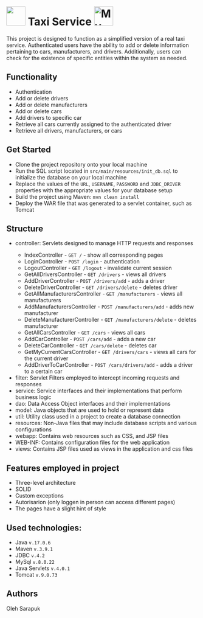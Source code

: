<h1><img src="https://encrypted-tbn0.gstatic.com/images?q=tbn:ANd9GcTOWdut794eIE4UCGs7dZflfwFwIDQsj3Ma_A&usqp=CAU" width="50" height="50"/> Taxi Service <img src="https://encrypted-tbn0.gstatic.com/images?q=tbn:ANd9GcTOWdut794eIE4UCGs7dZflfwFwIDQsj3Ma_A&usqp=CAU" alt="My Image" width="50" height="50"/></h1>

This project is designed to function as a simplified version of a real taxi service.
Authenticated users have the ability to add or delete
information pertaining to cars, manufacturers, and drivers.
Additionally, users can check for the existence of specific entities within the system as needed.

## Functionality
<ul>
  <li>Authentication</li>
  <li>Add or delete drivers</li>
  <li>Add or delete manufacturers</li>
  <li>Add or delete cars</li>
  <li>Add drivers to specific car</li>
  <li>Retrieve all cars currently assigned to the authenticated driver</li>
  <li>Retrieve all drivers, manufacturers, or cars</li>
</ul>

## Get Started
<ul>
  <li>Clone the project repository onto your local machine</li>
  <li>Run the SQL script located in <code>src/main/resources/init_db.sql</code> to initialize the database on your local machine</li>
  <li>Replace the values of the <code>URL</code>, <code>USERNAME</code>, <code>PASSWORD</code> and <code>JDBC_DRIVER</code> properties 
  with the appropriate values for your database setup</li>
  <li>Build the project using Maven: <code>mvn clean install</code></li>
  <li>Deploy the WAR file that was generated to a servlet container, such as Tomcat</li>
</ul>

## Structure

<ul>
<li>controller: Servlets designed to manage HTTP requests and responses</li>
  <ul>
    <li>IndexController - <code>GET /</code> - show all corresponding pages</li>
    <li>LoginController - <code>POST /login</code> - authentication</li>
    <li>LogoutController - <code>GET /logout</code> - invalidate current session</li>
    <li>GetAllDriversController - <code>GET /drivers</code> - views all drivers</li>
    <li>AddDriverController - <code>POST /drivers/add</code> - adds a driver</li>
    <li>DeleteDriverController - <code>GET /drivers/delete</code> - deletes driver</li>
    <li>GetAllManufacturersController - <code>GET /manufacturers</code> - views all manufacturers</li>
    <li>AddManufacturersController - <code>POST /manufacturers/add</code> - adds new manufacturer</li>
    <li>DeleteManufacturerController - <code>GET /manufacturers/delete</code> - deletes manufacturer</li>
    <li>GetAllCarsController - <code>GET /cars</code> - views all cars</li>
    <li>AddCarController - <code>POST /cars/add</code> - adds a new car</li>
    <li>DeleteCarController - <code>GET /cars/delete</code> - deletes car</li>
    <li>GetMyCurrentCarsController - <code>GET /drivers/cars</code> - views all cars for the current driver</li>
    <li>AddDriverToCarController - <code>POST /cars/drivers/add</code> - adds a driver to a certain car</li>
  </ul>
<li>filter: Servlet Filters employed to intercept incoming requests and responses</li>
<li>service: Service interfaces and their implementations that perform business logic</li>
<li>dao: Data Access Object interfaces and their implementations</li> 
<li>model: Java objects that are used to hold or represent data</li>
<li>util: Utility class used in a project to create a database connection</li>
<li>resources: Non-Java files that may include database scripts and various configurations</li> 
<li>webapp: Contains web resources such as CSS, and JSP files</li>
<li>WEB-INF: Contains configuration files for the web application</li>
<li>views: Contains JSP files used as views in the application and css files</li>
</ul>

## Features employed in project
<ul>
  <li>Three-level architecture</li>
  <li>SOLID</li>
  <li>Custom exceptions</li>
  <li>Autorisarion (only loggen in person can access different pages)</li>
  <li>The pages have a slight hint of style</li>
</ul>

## Used technologies:

<ul>
<li>Java <code>v.17.0.6</code></li>
<li>Maven <code>v.3.9.1</code></li>
<li>JDBC <code>v.4.2</code></li>
<li>MySql <code>v.8.0.22</code></li>
<li>Java Servlets <code>v.4.0.1</code></li>
<li>Tomcat <code>v.9.0.73</code></li>
</ul>

## Authors

Oleh Sarapuk
